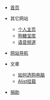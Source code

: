 * [首页](http://docs.dogtang.cloud/)

* 其它网站
  * [个人主页](http://home.dogtang.cloud/)
  * [狗糖宝库](http://alist.dogtang.cloud/)
  * [语音频道](https://kook.top/wN5sit)

* [网站导航](doc-导航页/README.md)

* 文章
  * [如何选购电脑](doc-如何选购电脑/README.md)
  * [Alist挂载](doc-Alist挂载/README.md)

* [捐助](doc-QR/README.md) 
